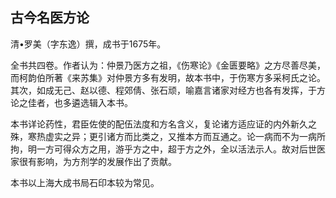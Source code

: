 ## 古今名医方论

清•罗美（字东逸）撰，成书于1675年。

全书共四卷。作者认为：仲景乃医方之祖，《伤寒论》《金匮要略》之方尽善尽美，而柯韵伯所著《来苏集》对仲景方多有发明，故本书中，于伤寒方多采柯氏之论。其次，如成无己、赵以德、程郊倩、张石顽，喻嘉言诸家对经方也各有发挥，于方论之佳者，也多遴选辑入本书。

本书详论药性，君臣佐使的配伍法度和方名含义，复论诸方适应证的内外新久之殊，寒热虚实之异；更引诸方而比类之，又推本方而互通之。论一病而不为一病所拘，明一方可得众方之用，游乎方之中，超于方之外，全以活法示人。故对后世医家很有影响，为方剂学的发展作出了贡献。

本书以上海大成书局石印本较为常见。
